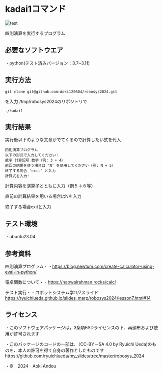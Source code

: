 # kadai1コマンド
![test](https://github.com/Aoki120604/robosys2024/actions/workflows/test.yml/badge.svg)

四則演算を実行するプログラム
## 必要なソフトウエア
・python(テスト済みバージョン：3.7~3.11)
## 実行方法
~~~
git clone git@github.com:Aoki120604/robosys2024.git
~~~
を入力
/tmp/robosys2024のリポジトリで
~~~
./kadai1
~~~
## 実行結果
実行後以下のような文章がでてくるので計算したい式を代入
~~~
四則演算プログラム
以下の形式で入力してください：
数字 計算記号 数字（例: 3 + 4）
前回の結果を使う場合は 'N' を使用してください（例: N + 5）
終了する場合 'exit' と入力
計算式を入力:
~~~
計算内容を演算子とともに入力（例５＋６等）

直前の計算結果を用いる場合はNを入力

終了する場合exitと入力
## テスト環境
・ubuntu23.04
## 参考資料
四則演算プログラム・・https://blog.newtum.com/create-calculator-using-eval-in-python/

電卓関数について・・https://naowalrahman.rocks/calc/

テスト実行・・ロボットシステム学11/7スライド　https://ryuichiueda.github.io/slides_marp/robosys2024/lesson7.html#14
## ライセンス
・このソフトウェアパッケージは，3条項BSDライセンスの下、再頒布および使用が許可されます

・このパッケージのコードの一部は、（CC-BY－SA 4.0 by Ryuichi Ueda)のものを、本人の許可を得て自身の著作としたものです
https://github.com/ryuichiueda/my_slides/tree/master/robosys_2024

・©　2024　Aoki Andou 



